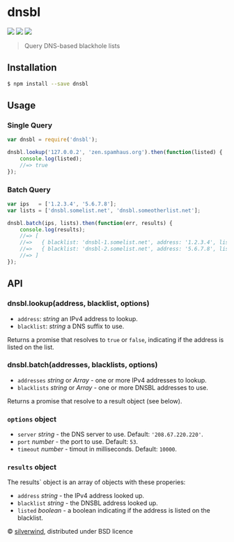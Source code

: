 # dnsbl
[![](https://img.shields.io/npm/v/dnsbl.svg?style=flat)](https://www.npmjs.org/package/dnsbl) [![](https://img.shields.io/npm/dm/dnsbl.svg)](https://www.npmjs.org/package/dnsbl) [![](https://api.travis-ci.org/silverwind/dnsbl.svg?style=flat)](https://travis-ci.org/silverwind/dnsbl)
> Query DNS-based blackhole lists

## Installation
```sh
$ npm install --save dnsbl
```

## Usage
### Single Query
```js
var dnsbl = require('dnsbl');

dnsbl.lookup('127.0.0.2', 'zen.spamhaus.org').then(function(listed) {
    console.log(listed);
    //=> true
});
```
### Batch Query
```js
var ips   = ['1.2.3.4', '5.6.7.8'];
var lists = ['dnsbl.somelist.net', 'dnsbl.someotherlist.net'];

dnsbl.batch(ips, lists).then(function(err, results) {
    console.log(results);
    //=> [
    //=>   { blacklist: 'dnsbl-1.somelist.net', address: '1.2.3.4', listed: true  },
    //=>   { blacklist: 'dnsbl-2.somelist.net', address: '5.6.7.8', listed: false }
    //=> ]
});
```

## API
### dnsbl.lookup(address, blacklist, options)
- `address`: *string* an IPv4 address to lookup.
- `blacklist`: *string* a DNS suffix to use.

Returns a promise that resolves to `true` or `false`, indicating if the address is listed on the list.

### dnsbl.batch(addresses, blacklists, options)
- `addresses` *string* or *Array* - one or more IPv4 addresses to lookup.
- `blacklists` *string* or *Array* - one or more DNSBL addresses to use.

Returns a promise that resolve to a result object (see below).

### `options` object
- `server` *string* - the DNS server to use. Default: `'208.67.220.220'`.
- `port` *number* - the port to use. Default: `53`.
- `timeout` *number* - timout in milliseconds. Default: `10000`.

### `results` object
The results` object is an array of objects with these properies:
- `address` *string* - the IPv4 address looked up.
- `blacklist` *string* - the DNSBL address looked up.
- `listed` *boolean* -  a boolean indicating if the address is listed on the blacklist.

© [silverwind](https://github.com/silverwind), distributed under BSD licence
